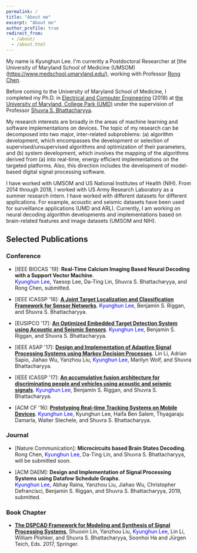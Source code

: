 ```yaml
---
permalink: /
title: "About me"
excerpt: "About me"
author_profile: true
redirect_from: 
  - /about/
  - /about.html
---
```


My name is Kyunghun Lee. I'm currently a Postdoctoral Researcher at [the University of Maryland School of Medicine (UMSOM)(https://www.medschool.umaryland.edu/), working with Professor [Rong Chen](https://www.medschool.umaryland.edu/profiles/Chen-Rong/). 

Before coming to the University of Maryland School of Medicine, I completed my Ph.D. in [Electrical and Computer Engineering](https://ece.umd.edu/) (2018) at [the University of Maryland, College Park (UMD)](https://umd.edu/) under the supervision of Professor [Shuvra S. Bhattacharyya](https://user.eng.umd.edu/~ssb/). 

My research interests are broadly in the areas of machine learning and software implementations on devices. The topic of my research can be decomposed into two major, inter-related subproblems: (a) algorithm development, which encompasses the development or selection of supervised/unsupervised algorithms and optimization of their parameters, and (b) system development, which involves the mapping of the algorithms derived from (a) into real-time, energy efficient implementations on the targeted platforms. Also, this direction includes the development of model-based digital signal processing software. 

I have worked with UMSOM and US National Institutes of Health (NIH). From 2014 through 2018, I worked with US Army Research Laboratory as a summer research intern.  I have worked with different datasets for different applications. For example, acoustic and seismic datasets have been used for surveillance applications (UMD and ARL). Currently, I am working on neural decoding algorithm developments and implementations based on brain-related features and image datasets (UMSOM and NIH).

<!-- My goal is to design/build better systems with usable security based on the emprical measurements of the security threats inherent in current our systems and networks. -->

<!-- ## News -->
<!-- - Jun. 2019: Internship at Symantec Research Lab in Culver City. -->
<!-- - Mar. 2019: Awarded [the Ann G. Wylie Dissertation Fellowship](https://gradschool.umd.edu/funding/student-fellowships-awards/ann-g-wylie-dissertation-fellowship). -->

## Selected Publications
### Conference

- \[IEEE BIOCAS '19\]: **Real-Time Calcium Imaging Based Neural
Decoding with a Support Vector Machine**.  
<span style="color:blue">Kyunghun Lee</span>, Yaesop Lee, Da-Ting Lin, Shuvra S. Bhattacharyya, and Rong Chen, submitted.

- \[IEEE ICASSP '18\]: **[A Joint Target Localization and Classification Framework for Sensor Networks](https://ieeexplore.ieee.org/document/8462641)**. 
<span style="color:blue">Kyunghun Lee</span>, Benjamin S. Riggan, and Shuvra S. Bhattacharyya.

- \[EUSIPCO '17\]: **[An Optimized Embedded Target Detection System
using Acoustic and Seismic Sensors](https://ieeexplore.ieee.org/document/8081355)**. 
<span style="color:blue">Kyunghun Lee</span>, Benjamin S. Riggan, and Shuvra S. Bhattacharyya. 

- \[IEEE ASAP '17\]: **[Design and Implementation of Adaptive Signal Processing Systems using Markov Decision Processes](https://ieeexplore.ieee.org/document/7995275)**. 
Lin Li, Adrian Sapio, Jiahao Wu, Yanzhou Liu, <span style="color:blue">Kyunghun Lee</span>, Marilyn Wolf, and Shuvra Bhattacharyya.

- \[IEEE ICASSP '17\]: **[An accumulative fusion architecture for discriminating people and vehicles using acoustic and seismic signals](https://ieeexplore.ieee.org/document/7952702)**. 
<span style="color:blue">Kyunghun Lee</span>, Benjamin S. Riggan, and Shuvra S. Bhattacharyya.

- \[ACM CF '16\]: **[Prototyping Real-time Tracking Systems on Mobile Devices](https://dl.acm.org/citation.cfm?doid=2903150.2903471)**. 
<span style="color:blue">Kyunghun Lee</span>, Kyunghun Lee, Haifa Ben Salem, Thyagaraju Damarla, Walter Stechele, and Shuvra S. Bhattacharyya.

### Journal

- \[Nature Communication\]: **Microcircuits based Brain States Decoding**.  
Rong Chen, <span style="color:blue">Kyunghun Lee</span>, Da-Ting Lin, and Shuvra S. Bhattacharyya, will be submitted soon.

- \[ACM DAEM\]: **Design and Implementation of Signal Processing Systems using Datafow Schedule Graphs**.  
<span style="color:blue">Kyunghun Lee</span>, Abhay Raina, Yanzhou Liu, Jiahao Wu, Christopher Defrancisci, Benjamin S. Riggan, and Shuvra S. Bhattacharyya, 2019, submitted.

### Book Chapter

- **[The DSPCAD Framework for Modeling and Synthesis of Signal Processing
Systems](https://link.springer.com/referenceworkentry/10.1007%2F978-94-017-7267-9_36)**, Shuoxin Lin, Yanzhou Liu, <span style="color:blue">Kyunghun Lee</span>, Lin Li, William Plishker, and Shuvra S. Bhattacharyya, Soonhoi Ha and Jürgen Teich, Eds. 2017, Springer.
